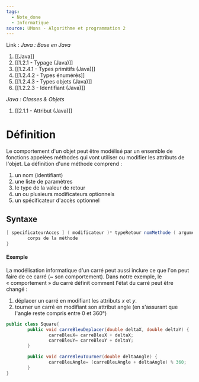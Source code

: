 ```yaml
---
tags:
  - Note_done
  - Informatique
source: UMons - Algorithme et programmation 2
---
```


Link :
_Java : Base en Java_
1. [[Java]]
2. [[1.2.1 - Typage (Java)]]
3. [[1.2.4.1 - Types primitifs (Java)]]
4. [[1.2.4.2 - Types énumérés]]
5. [[1.2.4.3 - Types objets (Java)]]
6. [[1.2.2.3 - Identifiant (Java)]]

_Java : Classes & Objets_
1. [[2.1.1 - Attribut (Java)]]

# Définition
Le comportement d'un objet peut être modélisé par un ensemble de fonctions appelées méthodes qui vont utiliser ou modifier les attributs de l'objet. 
La définition d'une méthode comprend :
1. un nom (identifiant) 
2. une liste de paramètres 
3. le type de la valeur de retour 
4. un ou plusieurs modificateurs optionnels 
5. un spécificateur d'accès optionnel

## Syntaxe 
```java
[ specificateurAcces ] ( modificateur )* typeRetour nomMethode ( arguments ) { 
		corps de la méthode
}
```

#### Exemple
La modélisation informatique d'un carré peut aussi inclure ce que l'on peut faire de ce carré (~ son comportement). Dans notre exemple, le « comportement » du carré définit comment l'état du carré peut être changé : 
1. déplacer un carré en modifiant les attributs $x$ et $y$. 
2. tourner un carré en modifiant son attribut angle (en s'assurant que l'angle reste compris entre 0 et 360°)
```java
public class Square{
		public void carreBleuDeplacer(double deltaX, double deltaY) {
				carreBleuX= carreBleuX + deltaX; 
				carreBleuY= carreBleuY + deltaY; 
		} 

		public void carreBleuTourner(double deltaAngle) { 
				carreBleuAngle= (carreBleuAngle + deltaAngle) % 360; 
		}
}
```